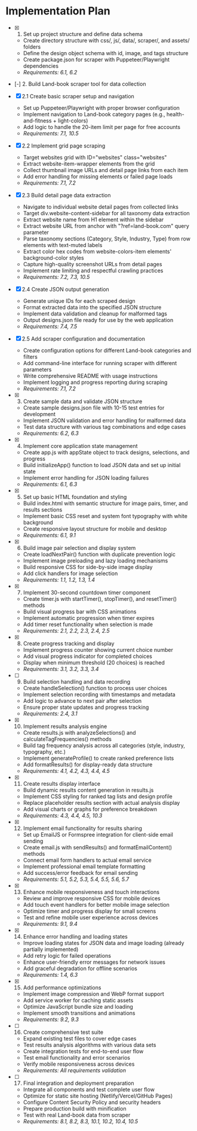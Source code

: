# Implementation Plan

- [x] 1. Set up project structure and define data schema
  - Create directory structure with css/, js/, data/, scraper/, and assets/ folders
  - Define the design object schema with id, image, and tags structure
  - Create package.json for scraper with Puppeteer/Playwright dependencies
  - _Requirements: 6.1, 6.2_

- [-] 2. Build Land-book scraper tool for data collection
- [x] 2.1 Create basic scraper setup and navigation
  - Set up Puppeteer/Playwright with proper browser configuration
  - Implement navigation to Land-book category pages (e.g., health-and-fitness + light-colors)
  - Add logic to handle the 20-item limit per page for free accounts
  - _Requirements: 7.1, 10.5_

- [x] 2.2 Implement grid page scraping
  - Target websites grid with ID="websites" class="websites"
  - Extract website-item-wrapper elements from the grid
  - Collect thumbnail image URLs and detail page links from each item
  - Add error handling for missing elements or failed page loads
  - _Requirements: 7.1, 7.2_

- [x] 2.3 Build detail page data extraction
  - Navigate to individual website detail pages from collected links
  - Target div.website-content-sidebar for all taxonomy data extraction
  - Extract website name from H1 element within the sidebar
  - Extract website URL from anchor with "?ref=land-book.com" query parameter
  - Parse taxonomy sections (Category, Style, Industry, Type) from row elements with text-muted labels
  - Extract color hex codes from website-colors-item elements' background-color styles
  - Capture high-quality screenshot URLs from detail pages
  - Implement rate limiting and respectful crawling practices
  - _Requirements: 7.2, 7.3, 10.5_

- [x] 2.4 Create JSON output generation
  - Generate unique IDs for each scraped design
  - Format extracted data into the specified JSON structure
  - Implement data validation and cleanup for malformed tags
  - Output designs.json file ready for use by the web application
  - _Requirements: 7.4, 7.5_

- [x] 2.5 Add scraper configuration and documentation
  - Create configuration options for different Land-book categories and filters
  - Add command-line interface for running scraper with different parameters
  - Write comprehensive README with usage instructions
  - Implement logging and progress reporting during scraping
  - _Requirements: 7.1, 7.2_

- [x] 3. Create sample data and validate JSON structure
  - Create sample designs.json file with 10-15 test entries for development
  - Implement JSON validation and error handling for malformed data
  - Test data structure with various tag combinations and edge cases
  - _Requirements: 6.2, 6.3_

- [x] 4. Implement core application state management
  - Create app.js with appState object to track designs, selections, and progress
  - Build initializeApp() function to load JSON data and set up initial state
  - Implement error handling for JSON loading failures
  - _Requirements: 6.1, 6.3_

- [x] 5. Set up basic HTML foundation and styling
  - Build index.html with semantic structure for image pairs, timer, and results sections
  - Implement basic CSS reset and system font typography with white background
  - Create responsive layout structure for mobile and desktop
  - _Requirements: 6.1, 9.1_

- [x] 6. Build image pair selection and display system
  - Create loadNextPair() function with duplicate prevention logic
  - Implement image preloading and lazy loading mechanisms
  - Build responsive CSS for side-by-side image display
  - Add click handlers for image selection
  - _Requirements: 1.1, 1.2, 1.3, 1.4_

- [x] 7. Implement 30-second countdown timer component
  - Create timer.js with startTimer(), stopTimer(), and resetTimer() methods
  - Build visual progress bar with CSS animations
  - Implement automatic progression when timer expires
  - Add timer reset functionality when selection is made
  - _Requirements: 2.1, 2.2, 2.3, 2.4, 2.5_

- [x] 8. Create progress tracking and display
  - Implement progress counter showing current choice number
  - Add visual progress indicator for completed choices
  - Display when minimum threshold (20 choices) is reached
  - _Requirements: 3.1, 3.2, 3.3, 3.4_

- [ ] 9. Build selection handling and data recording
  - Create handleSelection() function to process user choices
  - Implement selection recording with timestamps and metadata
  - Add logic to advance to next pair after selection
  - Ensure proper state updates and progress tracking
  - _Requirements: 2.4, 3.1_

- [x] 10. Implement results analysis engine
  - Create results.js with analyzeSelections() and calculateTagFrequencies() methods
  - Build tag frequency analysis across all categories (style, industry, typography, etc.)
  - Implement generateProfile() to create ranked preference lists
  - Add formatResults() for display-ready data structure
  - _Requirements: 4.1, 4.2, 4.3, 4.4, 4.5_

- [x] 11. Create results display interface
  - Build dynamic results content generation in results.js
  - Implement CSS styling for ranked tag lists and design profile
  - Replace placeholder results section with actual analysis display
  - Add visual charts or graphs for preference breakdown
  - _Requirements: 4.3, 4.4, 4.5, 10.3_

- [x] 12. Implement email functionality for results sharing
  - Set up EmailJS or Formspree integration for client-side email sending
  - Create email.js with sendResults() and formatEmailContent() methods
  - Connect email form handlers to actual email service
  - Implement professional email template formatting
  - Add success/error feedback for email sending
  - _Requirements: 5.1, 5.2, 5.3, 5.4, 5.5, 5.6, 5.7_

- [x] 13. Enhance mobile responsiveness and touch interactions
  - Review and improve responsive CSS for mobile devices
  - Add touch event handlers for better mobile image selection
  - Optimize timer and progress display for small screens
  - Test and refine mobile user experience across devices
  - _Requirements: 9.1, 9.4_

- [x] 14. Enhance error handling and loading states
  - Improve loading states for JSON data and image loading (already partially implemented)
  - Add retry logic for failed operations
  - Enhance user-friendly error messages for network issues
  - Add graceful degradation for offline scenarios
  - _Requirements: 1.4, 6.3_

- [x] 15. Add performance optimizations
  - Implement image compression and WebP format support
  - Add service worker for caching static assets
  - Optimize JavaScript bundle size and loading
  - Implement smooth transitions and animations
  - _Requirements: 9.2, 9.3_

- [ ] 16. Create comprehensive test suite
  - Expand existing test files to cover edge cases
  - Test results analysis algorithms with various data sets
  - Create integration tests for end-to-end user flow
  - Test email functionality and error scenarios
  - Verify mobile responsiveness across devices
  - _Requirements: All requirements validation_

- [ ] 17. Final integration and deployment preparation
  - Integrate all components and test complete user flow
  - Optimize for static site hosting (Netlify/Vercel/GitHub Pages)
  - Configure Content Security Policy and security headers
  - Prepare production build with minification
  - Test with real Land-book data from scraper
  - _Requirements: 8.1, 8.2, 8.3, 10.1, 10.2, 10.4, 10.5_
